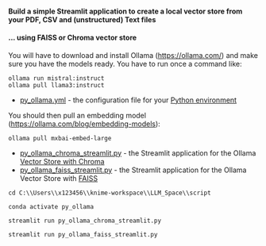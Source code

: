 #### Build a simple Streamlit application to create a local vector store from your PDF, CSV and (unstructured) Text files

#### ... using FAISS or Chroma vector store

You will have to download and install Ollama (https://ollama.com/) and make sure you have the models ready. You have to run once a command like:

```
ollama run mistral:instruct
ollama pull llama3:instruct
```


* [py_ollama.yml](https://github.com/ml-score/ollama/blob/main/script/py_ollama.yml) - the configuration file for your [Python environment](https://medium.com/low-code-for-advanced-data-science/knime-and-python-setting-up-and-managing-conda-environments-2ac217792539)

You should then pull an embedding model (https://ollama.com/blog/embedding-models):

```
ollama pull mxbai-embed-large
```
  
* [py_ollama_chroma_streamlit.py](https://github.com/ml-score/ollama/blob/main/script/py_ollama_chroma_streamlit.py) - the Streamlit application for the Ollama [Vector Store with Chroma](https://github.com/chroma-core/chroma)
* [py_ollama_faiss_streamlit.py](https://github.com/ml-score/ollama/blob/main/script/py_ollama_faiss_streamlit.py) - the Streamlit application for the Ollama Vector Store with [FAISS](https://ai.meta.com/tools/faiss/)

```
cd C:\\Users\\x123456\\knime-workspace\\LLM_Space\\script

conda activate py_ollama

streamlit run py_ollama_chroma_streamlit.py

streamlit run py_ollama_faiss_streamlit.py
```
